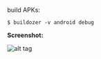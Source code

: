 
build APKs:

`$ buildozer -v android debug`

**Screenshot:**

![alt tag](https://raw.githubusercontent.com/zidni-bwi/Tire-Identifier/master/screenshot2.png)
